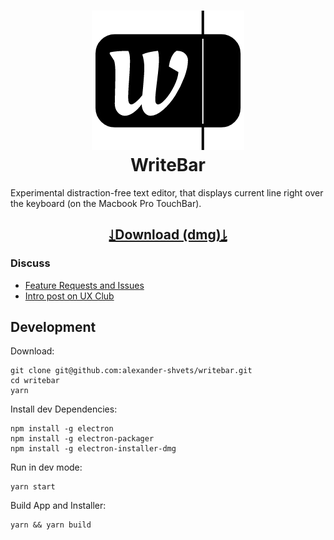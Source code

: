 <h1 align="center">
  <img src="assets/logo.png" alt=""/><br/>
  WriteBar
</h1>

Experimental distraction-free text editor, that displays current line right over the keyboard (on the Macbook Pro TouchBar).

<h2 align="center"><a href="https://alexander-shvets.github.io/writebar/dist/WriteBar.dmg">
  ⥙Download (dmg)⥕
</a></h2>

### Discuss

- [Feature Requests and Issues](https://github.com/alexander-shvets/writebar/issues)     
- [Intro post on UX Club](https://www.facebook.com/groups/uxclubs/permalink/973396292808999/)

## Development

Download:    
```shell
git clone git@github.com:alexander-shvets/writebar.git
cd writebar
yarn
```

Install dev Dependencies:    
```shell
npm install -g electron
npm install -g electron-packager
npm install -g electron-installer-dmg
```

Run in dev mode:    
```shell
yarn start
```

Build App and Installer:    
```shell
yarn && yarn build
```
